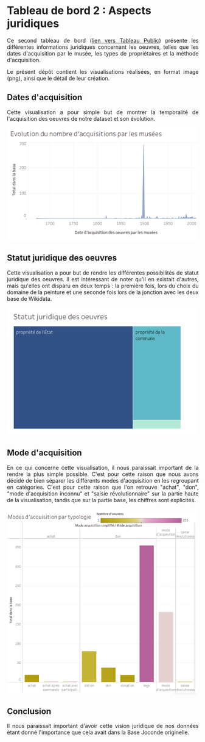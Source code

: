 # Tableau de bord 2 : Aspects juridiques

<div align="justify">
  
Ce second tableau de bord ([lien vers Tableau Public](https://public.tableau.com/profile/jahan3241#!/vizhome/EtudesurdesdonnesrcupresdelaBaseJoconde/AspectjuridiquedesdonnesrcupressurlaBaseJoconde)) présente les différentes informations juridiques concernant les oeuvres, telles que les dates d'acquisition par le musée, les types de propriétaires et la méthode d'acquisition.

Le présent dépôt contient les visualisations réalisées, en format image (png), ainsi que le détail de leur création.

## Dates d'acquisition
Cette visualisation a pour simple but de montrer la temporalité de l'acquisition des oeuvres de notre dataset et son évolution.
<p align="center">
<img src="Annee_acquisition_temps.png" width="500"/>
</p>

## Statut juridique des oeuvres
Cette visualisation a pour but de rendre les différentes possibilités de statut juridique des oeuvres. Il est intéressant de noter qu'il en existait d'autres, mais qu'elles ont disparu en deux temps : la première fois, lors du choix du domaine de la peinture et une seconde fois lors de la jonction avec les deux base de Wikidata.
<p align="center">
<img src="Statut_juridique.png" width="500"/>
</p>

## Mode d'acquisition
En ce qui concerne cette visualisation, il nous paraissait important de la rendre la plus simple possible. C'est pour cette raison que nous avons décidé de bien séparer les différents modes d'acquisition en les regroupant en catégories. C'est pour cette raison que l'on retrouve "achat", "don", "mode d'acquisition inconnu" et "saisie révolutionnaire" sur la partie haute de la visualisation, tandis que sur la partie base, les chiffres sont explicités.
<p align="center">
<img src="Mode_acquisition.png" width="500"/>
</p>

## Conclusion
Il nous paraissait important d'avoir cette vision juridique de nos données étant donné l'importance que cela avait dans la Base Joconde originelle.

</div>
